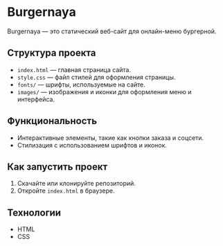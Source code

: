 # Burgernaya

Burgernaya — это статический веб-сайт для онлайн-меню бургерной.

## Структура проекта

- `index.html` — главная страница сайта.
- `style.css` — файл стилей для оформления страницы.
- `fonts/` — шрифты, используемые на сайте.
- `images/` — изображения и иконки для оформления меню и интерфейса.

## Функциональность

- Интерактивные элементы, такие как кнопки заказа и соцсети.
- Стилизация с использованием шрифтов и иконок.

## Как запустить проект

1. Скачайте или клонируйте репозиторий.
2. Откройте `index.html` в браузере.

## Технологии

- HTML
- CSS
